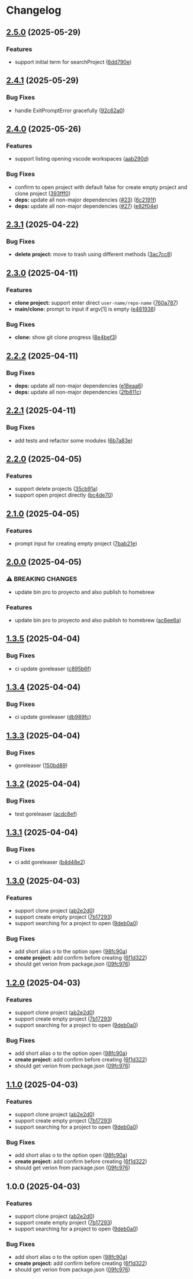 # Changelog

## [2.5.0](https://github.com/GloryWong/proyecto/compare/v2.4.1...v2.5.0) (2025-05-29)


### Features

* support initial term for searchProject ([6dd790e](https://github.com/GloryWong/proyecto/commit/6dd790eb5dcc425ce2dad52aa6bbe4caf5441e0c))

## [2.4.1](https://github.com/GloryWong/proyecto/compare/v2.4.0...v2.4.1) (2025-05-29)


### Bug Fixes

* handle ExitPromptError gracefully ([92c62a0](https://github.com/GloryWong/proyecto/commit/92c62a03e4a561fdb26e271758c4af71df376dbc))

## [2.4.0](https://github.com/GloryWong/proyecto/compare/v2.3.1...v2.4.0) (2025-05-26)


### Features

* support listing opening vscode workspaces ([aab290d](https://github.com/GloryWong/proyecto/commit/aab290da370aa5eb045f3c8ba8f37b54aaede979))


### Bug Fixes

* confirm to open project with default false for create empty project and clone project ([393fff0](https://github.com/GloryWong/proyecto/commit/393fff048fa7f16ee2df376173aac1fc9a20d3e3))
* **deps:** update all non-major dependencies ([#23](https://github.com/GloryWong/proyecto/issues/23)) ([6c2191f](https://github.com/GloryWong/proyecto/commit/6c2191fdcf695926da1c5a2f6efd7115c65225ec))
* **deps:** update all non-major dependencies ([#27](https://github.com/GloryWong/proyecto/issues/27)) ([e82f04e](https://github.com/GloryWong/proyecto/commit/e82f04e9a817b0c2ba7ef6f15c6871ada61c2935))

## [2.3.1](https://github.com/GloryWong/proyecto/compare/v2.3.0...v2.3.1) (2025-04-22)


### Bug Fixes

* **delete project:** move to trash using different methods ([3ac7cc8](https://github.com/GloryWong/proyecto/commit/3ac7cc8ac91a74a686d16fea601c6541bade93ac))

## [2.3.0](https://github.com/GloryWong/proyecto/compare/v2.2.2...v2.3.0) (2025-04-11)


### Features

* **clone project:** support enter direct `user-name/repo-name` ([760a787](https://github.com/GloryWong/proyecto/commit/760a7876d3a1e955471407790de6ca7823935e6b))
* **main/clone:** prompt to input if argv[1] is empty ([e481938](https://github.com/GloryWong/proyecto/commit/e481938f201bf0c3d7f717b3973d3b663fe832de))


### Bug Fixes

* **clone:** show git clone progress ([8e4bef3](https://github.com/GloryWong/proyecto/commit/8e4bef336c9dd2c64af88288fcfe95f650448ee7))

## [2.2.2](https://github.com/GloryWong/proyecto/compare/v2.2.1...v2.2.2) (2025-04-11)


### Bug Fixes

* **deps:** update all non-major dependencies ([e18eaa6](https://github.com/GloryWong/proyecto/commit/e18eaa60d4c6cf18cb4c9114ad36e2347f39698a))
* **deps:** update all non-major dependencies ([2fb811c](https://github.com/GloryWong/proyecto/commit/2fb811c05960a69a96da1715bce9a7c31867e167))

## [2.2.1](https://github.com/GloryWong/proyecto/compare/v2.2.0...v2.2.1) (2025-04-11)


### Bug Fixes

* add tests and refactor some modules ([6b7a83e](https://github.com/GloryWong/proyecto/commit/6b7a83e41359803f704d15a160e9f2b7a5c3d3a7))

## [2.2.0](https://github.com/GloryWong/proyecto/compare/v2.1.0...v2.2.0) (2025-04-05)


### Features

* support delete projects ([35cb91a](https://github.com/GloryWong/proyecto/commit/35cb91a431c0a04cf695effaa39bae427a2bfce7))
* support open project directly ([bc4de70](https://github.com/GloryWong/proyecto/commit/bc4de708b7bb6cf33a90fe5db3e8e90c84a4ef72))

## [2.1.0](https://github.com/GloryWong/proyecto/compare/v2.0.0...v2.1.0) (2025-04-05)


### Features

* prompt input for creating empty project ([7bab21e](https://github.com/GloryWong/proyecto/commit/7bab21ec27da68210e80e22cd339cdeea84e471d))

## [2.0.0](https://github.com/GloryWong/proyecto/compare/v1.3.5...v2.0.0) (2025-04-05)


### ⚠ BREAKING CHANGES

* update bin pro to proyecto and also publish to homebrew

### Features

* update bin pro to proyecto and also publish to homebrew ([ac6ee6a](https://github.com/GloryWong/proyecto/commit/ac6ee6a6785785f58f5303dea35fa23ac99d8b3a))

## [1.3.5](https://github.com/GloryWong/proyecto/compare/v1.3.4...v1.3.5) (2025-04-04)


### Bug Fixes

* ci update goreleaser ([c895b6f](https://github.com/GloryWong/proyecto/commit/c895b6faf564e67dbcc793272b1ef646ca32fe4a))

## [1.3.4](https://github.com/GloryWong/proyecto/compare/v1.3.3...v1.3.4) (2025-04-04)


### Bug Fixes

* ci update goreleaser ([db989fc](https://github.com/GloryWong/proyecto/commit/db989fcb7616a81d71349b863bd75bd5dae2dff7))

## [1.3.3](https://github.com/GloryWong/proyecto/compare/v1.3.2...v1.3.3) (2025-04-04)


### Bug Fixes

* goreleaser ([150bd89](https://github.com/GloryWong/proyecto/commit/150bd892884e5d10022ffa4e033f03805d92f2c8))

## [1.3.2](https://github.com/GloryWong/proyecto/compare/v1.3.1...v1.3.2) (2025-04-04)


### Bug Fixes

* test goreleaser ([acdc8ef](https://github.com/GloryWong/proyecto/commit/acdc8efb27084a6b8452fd1b0337cbd2b5e69814))

## [1.3.1](https://github.com/GloryWong/proyecto/compare/v1.3.0...v1.3.1) (2025-04-04)


### Bug Fixes

* ci add goreleaser ([b4d48e2](https://github.com/GloryWong/proyecto/commit/b4d48e2759c71887305c23bd500d276c507873c2))

## [1.3.0](https://github.com/GloryWong/proyecto/compare/v1.2.0...v1.3.0) (2025-04-03)


### Features

* support clone project ([ab2e2d0](https://github.com/GloryWong/proyecto/commit/ab2e2d070f2b6f4d9798956237852711de67b0f3))
* support create empty project ([7b17293](https://github.com/GloryWong/proyecto/commit/7b172932bfb404d81439d025749ce3050225e4b5))
* support searching for a project to open ([9deb0a0](https://github.com/GloryWong/proyecto/commit/9deb0a07de29da8c6feb95dd39df21042cbf33db))


### Bug Fixes

* add short alias o to the option open ([98fc90a](https://github.com/GloryWong/proyecto/commit/98fc90a4fc99547cda7bf226fd714d92a2d4d4f3))
* **create project:** add confirm before creating ([6f1d322](https://github.com/GloryWong/proyecto/commit/6f1d3226e8a6efe601ff105928eaf5d4b5310599))
* should get verion from package.json ([09fc976](https://github.com/GloryWong/proyecto/commit/09fc97639cfb44b60f8ad6e241386e0312fee999))

## [1.2.0](https://github.com/GloryWong/proyecto/compare/v1.1.0...v1.2.0) (2025-04-03)


### Features

* support clone project ([ab2e2d0](https://github.com/GloryWong/proyecto/commit/ab2e2d070f2b6f4d9798956237852711de67b0f3))
* support create empty project ([7b17293](https://github.com/GloryWong/proyecto/commit/7b172932bfb404d81439d025749ce3050225e4b5))
* support searching for a project to open ([9deb0a0](https://github.com/GloryWong/proyecto/commit/9deb0a07de29da8c6feb95dd39df21042cbf33db))


### Bug Fixes

* add short alias o to the option open ([98fc90a](https://github.com/GloryWong/proyecto/commit/98fc90a4fc99547cda7bf226fd714d92a2d4d4f3))
* **create project:** add confirm before creating ([6f1d322](https://github.com/GloryWong/proyecto/commit/6f1d3226e8a6efe601ff105928eaf5d4b5310599))
* should get verion from package.json ([09fc976](https://github.com/GloryWong/proyecto/commit/09fc97639cfb44b60f8ad6e241386e0312fee999))

## [1.1.0](https://github.com/GloryWong/proyecto/compare/v1.0.0...v1.1.0) (2025-04-03)


### Features

* support clone project ([ab2e2d0](https://github.com/GloryWong/proyecto/commit/ab2e2d070f2b6f4d9798956237852711de67b0f3))
* support create empty project ([7b17293](https://github.com/GloryWong/proyecto/commit/7b172932bfb404d81439d025749ce3050225e4b5))
* support searching for a project to open ([9deb0a0](https://github.com/GloryWong/proyecto/commit/9deb0a07de29da8c6feb95dd39df21042cbf33db))


### Bug Fixes

* add short alias o to the option open ([98fc90a](https://github.com/GloryWong/proyecto/commit/98fc90a4fc99547cda7bf226fd714d92a2d4d4f3))
* **create project:** add confirm before creating ([6f1d322](https://github.com/GloryWong/proyecto/commit/6f1d3226e8a6efe601ff105928eaf5d4b5310599))
* should get verion from package.json ([09fc976](https://github.com/GloryWong/proyecto/commit/09fc97639cfb44b60f8ad6e241386e0312fee999))

## 1.0.0 (2025-04-03)


### Features

* support clone project ([ab2e2d0](https://github.com/GloryWong/proyecto/commit/ab2e2d070f2b6f4d9798956237852711de67b0f3))
* support create empty project ([7b17293](https://github.com/GloryWong/proyecto/commit/7b172932bfb404d81439d025749ce3050225e4b5))
* support searching for a project to open ([9deb0a0](https://github.com/GloryWong/proyecto/commit/9deb0a07de29da8c6feb95dd39df21042cbf33db))


### Bug Fixes

* add short alias o to the option open ([98fc90a](https://github.com/GloryWong/proyecto/commit/98fc90a4fc99547cda7bf226fd714d92a2d4d4f3))
* **create project:** add confirm before creating ([6f1d322](https://github.com/GloryWong/proyecto/commit/6f1d3226e8a6efe601ff105928eaf5d4b5310599))
* should get verion from package.json ([09fc976](https://github.com/GloryWong/proyecto/commit/09fc97639cfb44b60f8ad6e241386e0312fee999))
